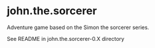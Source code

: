 john.the.sorcerer
=================

Adventure game based on the Simon the sorcerer series.

See README in john.the.sorcerer-0.X directory
